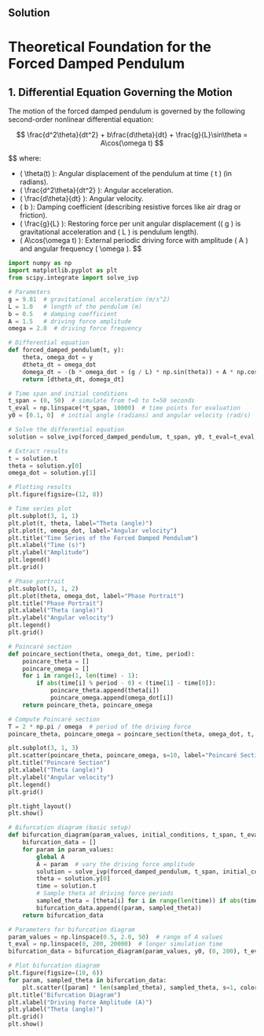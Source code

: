 ## Solution

# Theoretical Foundation for the Forced Damped Pendulum

## 1. Differential Equation Governing the Motion
The motion of the forced damped pendulum is governed by the following second-order nonlinear differential equation:

$$
\frac{d^2\theta}{dt^2} + b\frac{d\theta}{dt} + \frac{g}{L}\sin\theta = A\cos(\omega t)
$$

$$
where:
- \( \theta(t) \): Angular displacement of the pendulum at time \( t \) (in radians).
- \( \frac{d^2\theta}{dt^2} \): Angular acceleration.
- \( \frac{d\theta}{dt} \): Angular velocity.
- \( b \): Damping coefficient (describing resistive forces like air drag or friction).
- \( \frac{g}{L} \): Restoring force per unit angular displacement (\( g \) is gravitational acceleration and \( L \) is pendulum length).
- \( A\cos(\omega t) \): External periodic driving force with amplitude \( A \) and angular frequency \( \omega \).
$$

```python
import numpy as np
import matplotlib.pyplot as plt
from scipy.integrate import solve_ivp

# Parameters
g = 9.81  # gravitational acceleration (m/s^2)
L = 1.0   # length of the pendulum (m)
b = 0.5   # damping coefficient
A = 1.5   # driving force amplitude
omega = 2.0  # driving force frequency

# Differential equation
def forced_damped_pendulum(t, y):
    theta, omega_dot = y
    dtheta_dt = omega_dot
    domega_dt = -(b * omega_dot + (g / L) * np.sin(theta)) + A * np.cos(omega * t)
    return [dtheta_dt, domega_dt]

# Time span and initial conditions
t_span = (0, 50)  # simulate from t=0 to t=50 seconds
t_eval = np.linspace(*t_span, 10000)  # time points for evaluation
y0 = [0.1, 0]  # initial angle (radians) and angular velocity (rad/s)

# Solve the differential equation
solution = solve_ivp(forced_damped_pendulum, t_span, y0, t_eval=t_eval, method="RK45")

# Extract results
t = solution.t
theta = solution.y[0]
omega_dot = solution.y[1]

# Plotting results
plt.figure(figsize=(12, 8))

# Time series plot
plt.subplot(3, 1, 1)
plt.plot(t, theta, label="Theta (angle)")
plt.plot(t, omega_dot, label="Angular velocity")
plt.title("Time Series of the Forced Damped Pendulum")
plt.xlabel("Time (s)")
plt.ylabel("Amplitude")
plt.legend()
plt.grid()

# Phase portrait
plt.subplot(3, 1, 2)
plt.plot(theta, omega_dot, label="Phase Portrait")
plt.title("Phase Portrait")
plt.xlabel("Theta (angle)")
plt.ylabel("Angular velocity")
plt.legend()
plt.grid()

# Poincaré section
def poincare_section(theta, omega_dot, time, period):
    poincare_theta = []
    poincare_omega = []
    for i in range(1, len(time) - 1):
        if abs(time[i] % period - 0) < (time[1] - time[0]):
            poincare_theta.append(theta[i])
            poincare_omega.append(omega_dot[i])
    return poincare_theta, poincare_omega

# Compute Poincaré section
T = 2 * np.pi / omega  # period of the driving force
poincare_theta, poincare_omega = poincare_section(theta, omega_dot, t, T)

plt.subplot(3, 1, 3)
plt.scatter(poincare_theta, poincare_omega, s=10, label="Poincaré Section", color="red")
plt.title("Poincaré Section")
plt.xlabel("Theta (angle)")
plt.ylabel("Angular velocity")
plt.legend()
plt.grid()

plt.tight_layout()
plt.show()

# Bifurcation diagram (basic setup)
def bifurcation_diagram(param_values, initial_conditions, t_span, t_eval):
    bifurcation_data = []
    for param in param_values:
        global A
        A = param  # vary the driving force amplitude
        solution = solve_ivp(forced_damped_pendulum, t_span, initial_conditions, t_eval=t_eval, method="RK45")
        theta = solution.y[0]
        time = solution.t
        # Sample theta at driving force periods
        sampled_theta = [theta[i] for i in range(len(time)) if abs(time[i] % T - 0) < (time[1] - time[0])]
        bifurcation_data.append((param, sampled_theta))
    return bifurcation_data

# Parameters for bifurcation diagram
param_values = np.linspace(0.5, 2.0, 50)  # range of A values
t_eval = np.linspace(0, 200, 20000)  # longer simulation time
bifurcation_data = bifurcation_diagram(param_values, y0, (0, 200), t_eval)

# Plot bifurcation diagram
plt.figure(figsize=(10, 6))
for param, sampled_theta in bifurcation_data:
    plt.scatter([param] * len(sampled_theta), sampled_theta, s=1, color="blue")
plt.title("Bifurcation Diagram")
plt.xlabel("Driving Force Amplitude (A)")
plt.ylabel("Theta (angle)")
plt.grid()
plt.show()

```